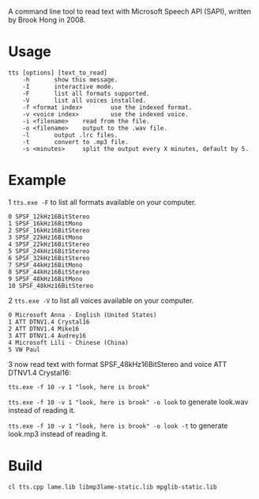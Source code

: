A command line tool to read text with Microsoft Speech API (SAPI), written by Brook Hong in 2008.

# Usage
    tts [options] [text_to_read]
        -h       show this message.
        -I       interactive mode.
        -F       list all formats supported.
        -V       list all voices installed.
        -f <format index>        use the indexed format.
        -v <voice index>         use the indexed voice.
        -i <filename>    read from the file.
        -o <filename>    output to the .wav file.
        -l       output .lrc files.
        -t       convert to .mp3 file.
        -s <minutes>     split the output every X minutes, default by 5.

# Example
1 `tts.exe -F` to list all formats available on your computer.

    0 SPSF_12kHz16BitStereo
    1 SPSF_16kHz16BitMono
    2 SPSF_16kHz16BitStereo
    3 SPSF_22kHz16BitMono
    4 SPSF_22kHz16BitStereo
    5 SPSF_24kHz16BitStereo
    6 SPSF_32kHz16BitStereo
    7 SPSF_44kHz16BitMono
    8 SPSF_44kHz16BitStereo
    9 SPSF_48kHz16BitMono
    10 SPSF_48kHz16BitStereo

2 `tts.exe -V` to list all voices available on your computer.

    0 Microsoft Anna - English (United States)
    1 ATT DTNV1.4 Crystal16
    2 ATT DTNV1.4 Mike16
    3 ATT DTNV1.4 Audrey16
    4 Microsoft Lili - Chinese (China)
    5 VW Paul

3 now read text with format SPSF_48kHz16BitStereo and voice ATT DTNV1.4 Crystal16:

`tts.exe -f 10 -v 1 "look, here is brook"`

`tts.exe -f 10 -v 1 "look, here is brook" -o look` to generate look.wav instead of reading it.

`tts.exe -f 10 -v 1 "look, here is brook" -o look -t` to generate look.mp3 instead of reading it.

# Build

    cl tts.cpp lame.lib libmp3lame-static.lib mpglib-static.lib

